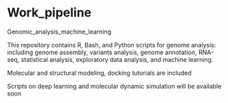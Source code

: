 # Work_pipeline
Genomic_analysis_machine_learning

This repository contains R, Bash, and Python scripts for genome analysis:  including genome assembly, variants analysis, genome annotation, RNA-seq, statistical analysis, exploratory data analysis, and machine learning.

Molecular and structural modeling, docking tutorials are included

Scripts on deep learning and molecular dynamic simulation will be available soon


